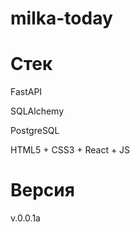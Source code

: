 # milka-today

# Стек
FastAPI

SQLAlchemy

PostgreSQL

HTML5 + CSS3 + React + JS

# Версия
v.0.0.1a

